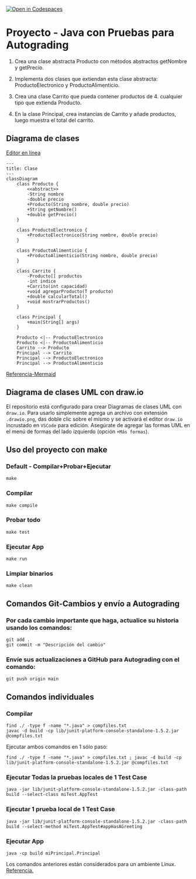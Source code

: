 [![Open in Codespaces](https://classroom.github.com/assets/launch-codespace-2972f46106e565e64193e422d61a12cf1da4916b45550586e14ef0a7c637dd04.svg)](https://classroom.github.com/open-in-codespaces?assignment_repo_id=17061477)
# Proyecto - Java con Pruebas para Autograding

1. Crea una clase abstracta Producto con métodos abstractos getNombre y getPrecio.

2. Implementa dos clases que extiendan esta clase abstracta: ProductoElectronico y ProductoAlimenticio.

3. Crea una clase Carrito que pueda contener productos de 4. cualquier tipo que extienda Producto.

5. En la clase Principal, crea instancias de Carrito y añade productos, luego muestra el total del carrito.

## Diagrama de clases
[Editor en línea](https://mermaid.live/)
```mermaid
---
title: Clase
---
classDiagram
    class Producto {
        <<abstract>>
        -String nombre
        -double precio
        +Producto(String nombre, double precio)
        +String getNombre()
        +double getPrecio()
    }

    class ProductoElectronico {
        +ProductoElectronico(String nombre, double precio)
    }

    class ProductoAlimenticio {
        +ProductoAlimenticio(String nombre, double precio)
    }

    class Carrito {
        -Producto[] productos
        -int indice
        +Carrito(int capacidad)
        +void agregarProducto(T producto)
        +double calcularTotal()
        +void mostrarProductos()
    }

    class Principal {
        +main(String[] args)
    }

    Producto <|-- ProductoElectronico
    Producto <|-- ProductoAlimenticio
    Carrito --> Producto
    Principal --> Carrito
    Principal --> ProductoElectronico
    Principal --> ProductoAlimenticio
```
[Referencia-Mermaid](https://mermaid.js.org/syntax/classDiagram.html)

## Diagrama de clases UML con draw.io
El repositorio está configurado para crear Diagramas de clases UML con ```draw.io```. Para usarlo simplemente agrega un archivo con extensión ```.drawio.png```, das doble clic sobre el mismo y se activará el editor ```draw.io``` incrustado en ```VSCode``` para edición. Asegúrate de agregar las formas UML en el menú de formas del lado izquierdo (opción ```+Más formas```).

## Uso del proyecto con make

### Default - Compilar+Probar+Ejecutar
```
make
```
### Compilar
```
make compile
```
### Probar todo
```
make test
```
### Ejecutar App
```
make run
```
### Limpiar binarios
```
make clean
```
## Comandos Git-Cambios y envío a Autograding

### Por cada cambio importante que haga, actualice su historia usando los comandos:
```
git add .
git commit -m "Descripción del cambio"
```
### Envíe sus actualizaciones a GitHub para Autograding con el comando:
```
git push origin main
```
## Comandos individuales
### Compilar

```
find ./ -type f -name "*.java" > compfiles.txt
javac -d build -cp lib/junit-platform-console-standalone-1.5.2.jar @compfiles.txt
```
Ejecutar ambos comandos en 1 sólo paso:

```
find ./ -type f -name "*.java" > compfiles.txt ; javac -d build -cp lib/junit-platform-console-standalone-1.5.2.jar @compfiles.txt
```


### Ejecutar Todas la pruebas locales de 1 Test Case

```
java -jar lib/junit-platform-console-standalone-1.5.2.jar -class-path build --select-class miTest.AppTest
```
### Ejecutar 1 prueba local de 1 Test Case

```
java -jar lib/junit-platform-console-standalone-1.5.2.jar -class-path build --select-method miTest.AppTest#appHasAGreeting
```
### Ejecutar App
```
java -cp build miPrincipal.Principal
```
Los comandos anteriores están considerados para un ambiente Linux. [Referencia.](https://www.baeldung.com/junit-run-from-command-line)
